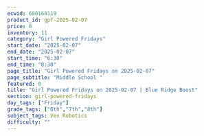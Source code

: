 ```yaml
---
ecwid: 680168119
product_id: gpf-2025-02-07
price: 0
inventory: 11
category: "Girl Powered Fridays"
start_date: "2025-02-07"
end_date: "2025-02-07"
start_time: "6:30"
end_time: "8:30"
page_title: "Girl Powered Fridays on 2025-02-07"
page_subtitle: "Middle School "
featured: 0
title: "Girl Powered Fridays on 2025-02-07 | Blue Ridge Boost"
section: girl-powered-fridays
day_tags: ["Friday"]
grade_tags: ["6th","7th","8th"]
subject_tags: Vex Robotics
difficulty: ""
---
```


